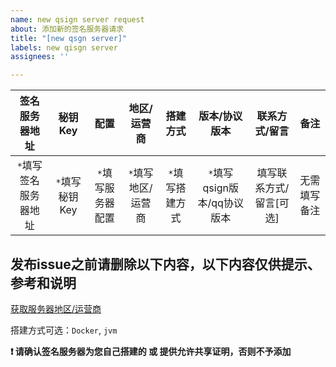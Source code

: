 ```yaml
---
name: new qsign server request
about: 添加新的签名服务器请求
title: "[new qsgn server]"
labels: new qisgn server
assignees: ''

---
```


| 签名服务器地址 | 秘钥 Key | 配置 | 地区/运营商 | 搭建方式 | 版本/协议版本 | 联系方式/留言 | 备注 |
| :---: | :---: | :---: | :---: | :---: | :---: | :---: | :---: |
| `*`填写签名服务器地址 | `*`填写秘钥 Key | `*`填写服务器配置 | `*`填写地区/运营商 | `*`填写搭建方式 | `*`填写qsign版本/qq协议版本 | 填写联系方式/留言[可选] | 无需填写备注 |

## 发布issue之前请删除以下内容，以下内容仅供提示、参考和说明
[获取服务器地区/运营商](https://github.com/ShintoKosei/qsign-server-list#%E5%B0%8F%E6%8F%90%E7%A4%BA-tips)

搭建方式可选：`Docker`, `jvm`

**❗️ 请确认签名服务器为您自己搭建的 或 提供允许共享证明，否则不予添加**
